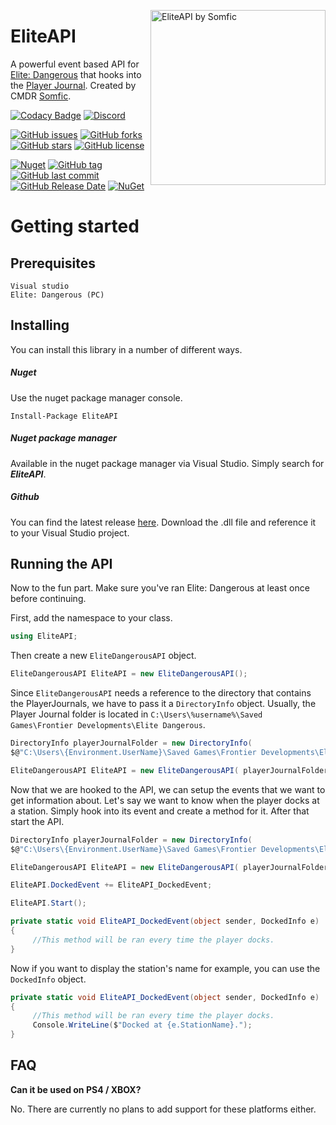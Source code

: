 <img src="https://i.imgur.com/keDXwjY.png" align="right"
     title="EliteAPI by Somfic" width="280" height="280">

# EliteAPI
A powerful event based API for [Elite: Dangerous](https://www.elitedangerous.com/) that hooks into the [Player Journal](http://edcodex.info/?m=doc). Created by CMDR [Somfic](https://github.com/Somfic).

[![Codacy Badge](https://api.codacy.com/project/badge/Grade/480f394b3d044412afb33351120253f9)](https://app.codacy.com/app/EliteAPI/EliteAPI?utm_source=github.com&utm_medium=referral&utm_content=Somfic/EliteAPI&utm_campaign=Badge_Grade_Dashboard) [![Discord](https://img.shields.io/discord/498422961297031168.svg)](https://discord.gg/jwpFUPZ)

[![GitHub issues](https://img.shields.io/github/issues/EliteAPI/EliteAPI.svg)](https://github.com/EliteAPI/EliteAPI/issues) [![GitHub forks](https://img.shields.io/github/forks/EliteAPI/EliteAPI.svg)](https://github.com/EliteAPI/EliteAPI/network) [![GitHub stars](https://img.shields.io/github/stars/EliteAPI/EliteAPI.svg)](https://github.com/EliteAPI/EliteAPI/stargazers) [![GitHub license](https://img.shields.io/github/license/EliteAPI/EliteAPI.svg)](https://github.com/EliteAPI/EliteAPI/blob/master/LICENSE)

[![Nuget](https://img.shields.io/nuget/v/EliteAPI.svg)](https://www.nuget.org/packages/EliteAPI/) [![GitHub tag](https://img.shields.io/github/tag/EliteAPI/EliteAPI.svg)](https://github.com/EliteAPI/EliteAPI/releases) [![GitHub last commit](https://img.shields.io/github/last-commit/EliteAPI/EliteAPI.svg)](https://github.com/EliteAPI/EliteAPI/commits/master) [![GitHub Release Date](https://img.shields.io/github/release-date/EliteAPI/EliteAPI.svg)](https://github.com/EliteAPI/EliteAPI/releases) [![NuGet](https://img.shields.io/nuget/dt/EliteAPI.svg)](https://www.nuget.org/packages/EliteAPI/)

# Getting started

## Prerequisites
```
Visual studio
Elite: Dangerous (PC)
```

## Installing
You can install this library in a number of different ways.

##### Nuget
Use the nuget package manager console.

```Install-Package EliteAPI```

##### Nuget package manager
Available in the nuget package manager via Visual Studio. 
Simply search for ***EliteAPI***.

##### Github
You can find the latest release [here](https://github.com/EliteAPI/EliteAPI/releases). 
Download the .dll file and reference it to your Visual Studio project.

## Running the API
Now to the fun part. Make sure you've ran Elite: Dangerous at least once before continuing.

First, add the namespace to your class.
```csharp
using EliteAPI;
```
Then create a new `EliteDangerousAPI` object.
```csharp
EliteDangerousAPI EliteAPI = new EliteDangerousAPI();
```
Since `EliteDangerousAPI` needs a reference to the directory that contains the PlayerJournals, we have to pass it a `DirectoryInfo` object. Usually, the Player Journal folder is located in `C:\Users\%username%\Saved Games\Frontier Developments\Elite Dangerous`.
```csharp
DirectoryInfo playerJournalFolder = new DirectoryInfo(
$@"C:\Users\{Environment.UserName}\Saved Games\Frontier Developments\Elite Dangerous");

EliteDangerousAPI EliteAPI = new EliteDangerousAPI( playerJournalFolder );
```
Now that we are hooked to the API, we can setup the events that we want to get information about. Let's say we want to know when the player docks at a station. Simply hook into its event and create a method for it. After that start the API.
```csharp
DirectoryInfo playerJournalFolder = new DirectoryInfo(
$@"C:\Users\{Environment.UserName}\Saved Games\Frontier Developments\Elite Dangerous");

EliteDangerousAPI EliteAPI = new EliteDangerousAPI( playerJournalFolder );

EliteAPI.DockedEvent += EliteAPI_DockedEvent;

EliteAPI.Start();
```
```csharp
private static void EliteAPI_DockedEvent(object sender, DockedInfo e)
{
     //This method will be ran every time the player docks.
}
```
Now if you want to display the station's name for example, you can use the `DockedInfo` object.
```csharp
private static void EliteAPI_DockedEvent(object sender, DockedInfo e)
{
     //This method will be ran every time the player docks.
     Console.WriteLine($"Docked at {e.StationName}.");
}
```

## FAQ
**Can it be used on PS4 / XBOX?**

No. There are currently no plans to add support for these platforms either.
